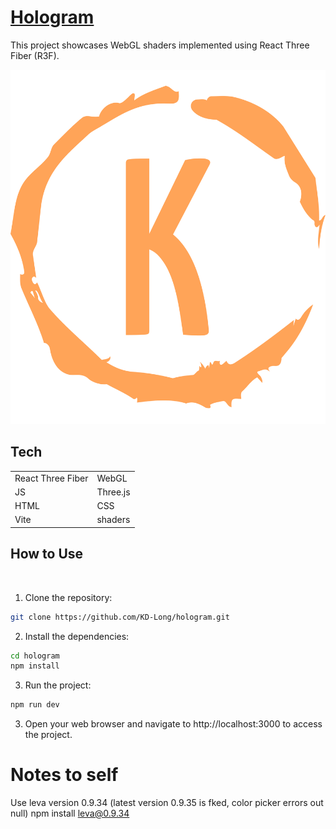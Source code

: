  # [Hologram](https://hologram.kyledlong.com/)

This project showcases WebGL shaders implemented using React Three Fiber (R3F). 
<br>

![hologram-image](./public/logo.svg)

## Tech

|                   |               |
| ----------------- | ------------- |
| React Three Fiber | WebGL         |
| JS                | Three.js      |
| HTML              | CSS           |
| Vite              | shaders       |


## How to Use
<br>

1. Clone the repository:

```bash
git clone https://github.com/KD-Long/hologram.git
```

2. Install the dependencies:

```bash
cd hologram
npm install
```

3. Run the project:

```bash
npm run dev
```

3. Open your web browser and navigate to http://localhost:3000 to access the project.


# Notes to self

Use leva version 0.9.34 (latest version 0.9.35 is fked, color picker errors out null) 
npm install leva@0.9.34